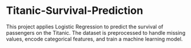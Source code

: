 # Titanic-Survival-Prediction
This project applies Logistic Regression to predict the survival of passengers on the Titanic. The dataset is preprocessed to handle missing values, encode categorical features, and train a machine learning model.
